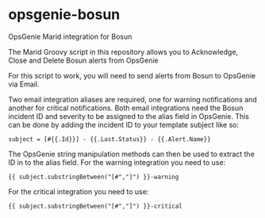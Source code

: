 # opsgenie-bosun
OpsGenie Marid integration for Bosun

The Marid Groovy script in this repository allows you to Acknowledge, Close and Delete Bosun alerts from OpsGenie

For this script to work, you will need to send alerts from Bosun to OpsGenie via Email.

Two email integration aliases are required, one for warning notifications and another for critical notifications.
Both email integrations need the Bosun incident ID and severity to be assigned to the alias field in OpsGenie. This can be done by adding the incident ID to your template subject like so:

    subject = [#{{.Id}}] - {{.Last.Status}} - {{.Alert.Name}}

The OpsGenie string manipulation methods can then be used to extract the ID in to the alias field. For the warning integration you need to use:

    {{ subject.substringBetween("[#","]") }}-warning

For the critical integration you need to use:

    {{ subject.substringBetween("[#","]") }}-critical
